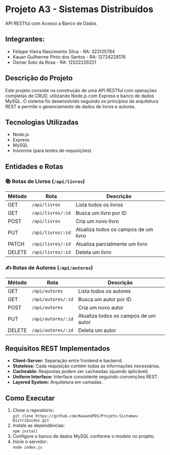 # Projeto A3 - Sistemas Distribuídos  
API RESTful com Acesso a Banco de Dados

## Integrantes:
- Felippe Vieira Nascimento Silva - RA: 323125784  
- Kauan Guilherme Pinto dos Santos - RA: 12724228176  
- Osmar Soto da Rosa - RA: 12522226221  

## Descrição do Projeto
Este projeto consiste na construção de uma API RESTful com operações completas de CRUD, utilizando Node.js com Express e banco de dados MySQL. O sistema foi desenvolvido seguindo os princípios da arquitetura REST e permite o gerenciamento de dados de livros e autores.

## Tecnologias Utilizadas
- Node.js  
- Express  
- MySQL  
- Insomnia (para testes de requisições)

## Entidades e Rotas

### 📚 Rotas de Livros (`/api/livros`)
| Método | Rota              | Descrição                          |
|--------|-------------------|------------------------------------|
| GET    | `/api/livros`     | Lista todos os livros              |
| GET    | `/api/livros/:id` | Busca um livro por ID              |
| POST   | `/api/livros`     | Cria um novo livro                 |
| PUT    | `/api/livros/:id` | Atualiza todos os campos de um livro |
| PATCH  | `/api/livros/:id` | Atualiza parcialmente um livro     |
| DELETE | `/api/livros/:id` | Deleta um livro                    |

### ✍️ Rotas de Autores (`/api/autores`)
| Método | Rota               | Descrição                            |
|--------|--------------------|--------------------------------------|
| GET    | `/api/autores`     | Lista todos os autores               |
| GET    | `/api/autores/:id` | Busca um autor por ID                |
| POST   | `/api/autores`     | Cria um novo autor                   |
| PUT    | `/api/autores/:id` | Atualiza todos os campos de um autor |
| DELETE | `/api/autores/:id` | Deleta um autor                      |

## Requisitos REST Implementados
- **Client-Server:** Separação entre frontend e backend.  
- **Stateless:** Cada requisição contém todas as informações necessárias.  
- **Cacheable:** Respostas podem ser cacheadas (quando aplicável).  
- **Uniform Interface:** Interface consistente seguindo convenções REST.  
- **Layered System:** Arquitetura em camadas.  


## Como Executar
1. Clone o repositório:  
   `git clone https://github.com/KauanGPDS/Projeto-Sistemas-Distribuidos.git`
2. Instale as dependências:  
   `npm install`
3. Configure o banco de dados MySQL conforme o modelo no projeto.
4. Inicie o servidor:  
   `node index.js`